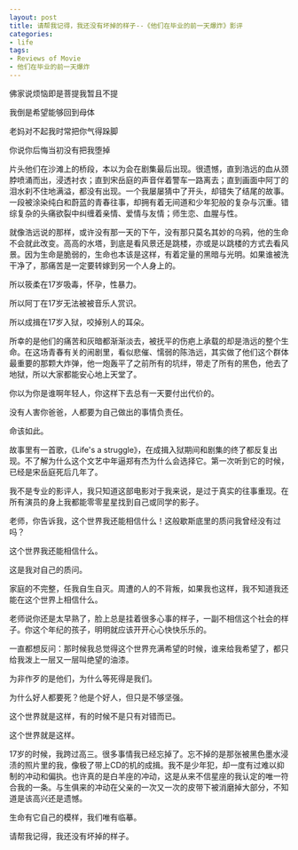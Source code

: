 ```yaml
---
layout: post
title: 请帮我记得，我还没有坏掉的样子--《他们在毕业的前一天爆炸》影评
categories:
- life
tags:
- Reviews of Movie
- 他们在毕业的前一天爆炸
---
```


佛家说烦恼即是菩提我暂且不提

我倒是希望能够回到母体

老妈对不起我时常把你气得跺脚

你说你后悔当初没有把我堕掉

片头他们在沙滩上的桥段，本以为会在剧集最后出现。很遗憾，直到浩远的血从颈脖喷涌而出，浸透衬衣；直到宋岳庭的声音伴着警车一路离去；直到画面中阿丁的泪水刹不住地满溢，都没有出现。一个我屡屡猜中了开头，却错失了结尾的故事。一段被涂染纯白和蔚蓝的青春往事，却拥有着无间道和少年犯般的复杂与沉重。错综复杂的头痛欲裂中纠缠着亲情、爱情与友情；师生恋、血腥与性。

就像浩远说的那样，或许没有那一天的下午，没有那只莫名其妙的乌鸦，他的生命不会就此改变。高高的水塔，到底是看风景还是跳楼，亦或是以跳楼的方式去看风景。因为生命是脆弱的，生命也本该是这样，有着定量的黑暗与光明。如果谁被洗干净了，那痛苦是一定要转嫁到另一个人身上的。

所以筱柔在17岁吸毒，怀孕，性暴力。

所以阿丁在17岁无法被被音乐人赏识。

所以成揖在17岁入狱，咬掉别人的耳朵。

所幸的是他们的痛苦和灰暗都渐渐淡去，被抚平的伤疤上承载的却是浩远的整个生命。在这场青春有关的闹剧里，看似悲催、懦弱的陈浩远，其实做了他们这个群体最重要的那颗大炸弹，他一炮轰平了之前所有的坑绊，带走了所有的黑色，他去了地狱，所以大家都能安心地上天堂了。

你以为你是谁啊年轻人，你这样下去总有一天要付出代价的。

没有人害你爸爸，人都要为自己做出的事情负责任。

命该如此。

故事里有一首歌，《Life's a struggle》，在成揖入狱期间和剧集的终了都反复出现。不了解为什么这个文艺中年逼郑有杰为什么会选择它。第一次听到它的时候，已经是宋岳庭死后几年了。

我不是专业的影评人，我只知道这部电影对于我来说，是过于真实的往事重现。在所有演员的身上我都能零零星星找到自己或同学的影子。

老师，你告诉我，这个世界我还能相信什么！这般歇斯底里的质问我曾经没有过吗？

这个世界我还能相信什么。

这是我对自己的质问。

家庭的不完整，任我自生自灭。周遭的人的不背叛，如果我也这样，我不知道我还能在这个世界上相信什么。

老师说你还是太早熟了，脸上总是挂着很多心事的样子，一副不相信这个社会的样子。你这个年纪的孩子，明明就应该开开心心快快乐乐的。

一直都想反问：那时候我总觉得这个世界充满希望的时候，谁来给我希望了，都只给我泼上一层又一层叫绝望的油漆。

为非作歹的是他们，为什么等死得是我们。

为什么好人都要死？他是个好人，但只是不够坚强。

这个世界就是这样，有的时候不是只有对错而已。

这个世界就是这样。

17岁的时候，我跨过高三。很多事情我已经忘掉了。忘不掉的是那张被黑色墨水浸渍的照片里的我，像极了带上CD的机的成揖。我不是少年犯，却一度有过难以抑制的冲动和偏执。也许真的是白羊座的冲动，这是从来不信星座的我认定的唯一符合我的一条。与生俱来的冲动在父亲的一次又一次的皮带下被消磨掉大部分，不知道是该高兴还是遗憾。

生命有它自己的模样，我们唯有临摹。

请帮我记得，我还没有坏掉的样子。

